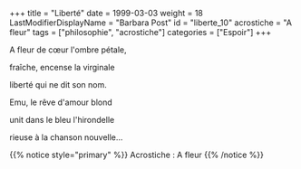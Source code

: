 +++
title = "Liberté"
date = 1999-03-03
weight = 18
LastModifierDisplayName = "Barbara Post"
id = "liberte_10"
acrostiche = "A fleur"
tags = ["philosophie", "acrostiche"]
categories = ["Espoir"]
+++

A fleur de cœur l'ombre pétale,

fraîche, encense la virginale

liberté qui ne dit son nom.

Emu, le rêve d'amour blond

unit dans le bleu l'hirondelle

rieuse à la chanson nouvelle...

{{% notice style="primary" %}}
Acrostiche : A fleur
{{% /notice %}}
